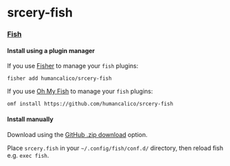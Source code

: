 # srcery-fish

### [Fish](http://fishshell.com)

#### Install using a plugin manager

If you use [Fisher](https://github.com/jorgebucaran/fisher) to manage your `fish` plugins:

```
fisher add humancalico/srcery-fish
```

If you use [Oh My Fish](https://github.com/oh-my-fish/oh-my-fish) to manage your `fish` plugins:

```
omf install https://github.com/humancalico/srcery-fish
```

#### Install manually

Download using the [GitHub .zip download](https://github.com/humancalico/srcery-fish/archive/master.zip) option.

Place `srcery.fish` in your `~/.config/fish/conf.d/` directory, then reload fish e.g. `exec fish`.
